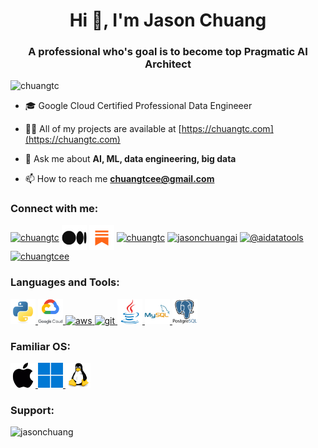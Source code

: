 <h1 align="center">Hi 👋, I'm Jason Chuang</h1>
<h3 align="center">A professional who's goal is to become top Pragmatic AI Architect</h3>

<p align="left"> <img src="https://komarev.com/ghpvc/?username=chuangtc&label=Profile%20views&color=0e75b6&style=flat" alt="chuangtc" /> </p>

- 🎓 Google Cloud Certified Professional Data Engineeer
 
- 👨‍💻 All of my projects are available at [https://chuangtc.com](https://chuangtc.com)

- 💬 Ask me about **AI, ML, data engineering, big data**

- 📫 How to reach me **chuangtcee@gmail.com**

<h3 align="left">Connect with me:</h3>
<p align="left">
<a href="https://linkedin.com/in/chuangtc" target="_blank"><img align="center" src="https://raw.githubusercontent.com/rahuldkjain/github-profile-readme-generator/master/src/images/icons/Social/linked-in-alt.svg" alt="chuangtc" height="40" width="40" /></a>
<a href="https://medium.com/@chuangtcee" target="_blank"><img align="center" src="https://github.com/chuangtc/chuangtc/raw/main/img/medium2.png" alt="@chuangtcee" height="40" width="40" /></a>
<a href="https://jasonchuang.substack.com" target="_blank"><img align="center" src="https://github.com/chuangtc/chuangtc/raw/main/img/substack.png" alt="@chuangtcee" height="40" width="40" /></a>
<a href="https://dev.to/chuangtc" target="_blank"><img align="center" src="https://raw.githubusercontent.com/rahuldkjain/github-profile-readme-generator/master/src/images/icons/Social/devto.svg" alt="chuangtc" height="40" width="40" /></a>
<a href="https://twitter.com/jasonchuangai" target="_blank"><img align="center" src="https://raw.githubusercontent.com/rahuldkjain/github-profile-readme-generator/master/src/images/icons/Social/twitter.svg" alt="jasonchuangai" height="40" width="40" /></a>
<a href="https://www.youtube.com/@jasonchuangai" target="_blank"><img align="center" src="https://raw.githubusercontent.com/rahuldkjain/github-profile-readme-generator/master/src/images/icons/Social/youtube.svg" alt="@aidatatools" height="40" width="40" /></a>
<a href="https://kaggle.com/chuangtcee" target="_blank"><img align="center" src="https://raw.githubusercontent.com/rahuldkjain/github-profile-readme-generator/master/src/images/icons/Social/kaggle.svg" alt="chuangtcee" height="40" width="40" /></a>
</p>

<h3 align="left">Languages and Tools:</h3>
<p align="left"> 
  <a href="https://www.python.org" target="_blank"> <img src="https://raw.githubusercontent.com/devicons/devicon/master/icons/python/python-original.svg" alt="python" width="40" height="40"/> </a>
  <a href="https://cloud.google.com/" target="_blank"><img alt="GCP" src="https://github.com/chuangtc/chuangtc/raw/main/img/GCP_logo.png" alt="GCP" width="40" height="40"/> </a>
  <a href="https://aws.amazon.com" target="_blank"> <img src="https://futurumresearch.com/wp-content/uploads/2020/01/aws-logo.png" alt="aws" width="40" height="40"/> </a>
  <a href="https://git-scm.com/" target="_blank"> <img src="https://www.vectorlogo.zone/logos/git-scm/git-scm-icon.svg" alt="git" width="40" height="40"/> </a>
  <a href="https://www.java.com" target="_blank"> <img src="https://raw.githubusercontent.com/devicons/devicon/master/icons/java/java-original.svg" alt="java" width="40" height="40"/> </a> 
  <a href="https://www.mysql.com/" target="_blank"> <img src="https://raw.githubusercontent.com/devicons/devicon/master/icons/mysql/mysql-original-wordmark.svg" alt="mysql" width="40" height="40"/> </a> 
  <a href="https://www.postgresql.org" target="_blank"> <img src="https://raw.githubusercontent.com/devicons/devicon/master/icons/postgresql/postgresql-original-wordmark.svg" alt="postgresql" width="40" height="40"/> </a> 
</p>
<h3 align="left">Familiar OS:</h3>
<p align="left"> 
  <a href="https://www.apple.com/macos/ventura/" target="_blank"> <img src="https://github.com/chuangtc/chuangtc/raw/main/img/macos.png" alt="Mac OS" width="40" height="40"/> </a> 
  <a href="https://www.microsoft.com/software-download/windows11" target="_blank"> <img src="https://github.com/chuangtc/chuangtc/raw/main/img/windows11.png" alt="Windows" width="40" height="40"/> </a> 
  <a href="https://www.linux.org/" target="_blank"> <img src="https://raw.githubusercontent.com/devicons/devicon/master/icons/linux/linux-original.svg" alt="Linux" width="40" height="40"/> </a> 
</p>

<h3 align="left">Support:</h3>
<p><a href="https://www.buymeacoffee.com/jasonchuang"> <img align="left" src="https://cdn.buymeacoffee.com/buttons/v2/default-yellow.png" height="50" width="210" alt="jasonchuang" /></a></p><br>

